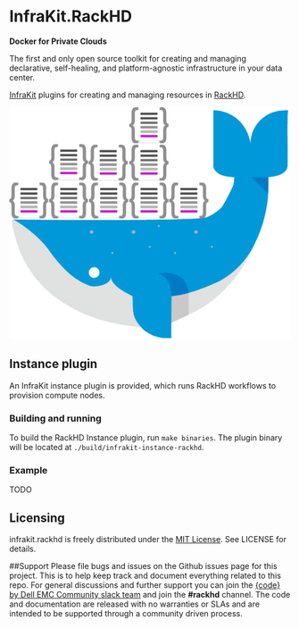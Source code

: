 # InfraKit.RackHD

**Docker for Private Clouds**

The first and only open source toolkit for creating and managing declarative, self-healing, and platform-agnostic infrastructure in your data center. 


[InfraKit](https://github.com/docker/infrakit) plugins for creating and managing resources in [RackHD](https://github.com/RackHD/RackHD).

![logo](img/rackhd-infrakit-logo.png "Logo")

## Instance plugin

An InfraKit instance plugin is provided, which runs RackHD workflows to provision compute nodes.

### Building and running

To build the RackHD Instance plugin, run `make binaries`.  The plugin binary will be located at
`./build/infrakit-instance-rackhd`.

### Example

TODO

## Licensing
infrakit.rackhd is freely distributed under the [MIT License](http://codedellemc.github.io/sampledocs/LICENSE "LICENSE"). See LICENSE for details.

##Support
Please file bugs and issues on the Github issues page for this project. This is to help keep track and document everything related to this repo. For general discussions and further support you can join the [{code} by Dell EMC Community slack team](http://community.codedellemc.com/) and join the **#rackhd** channel. The code and documentation are released with no warranties or SLAs and are intended to be supported through a community driven process.
